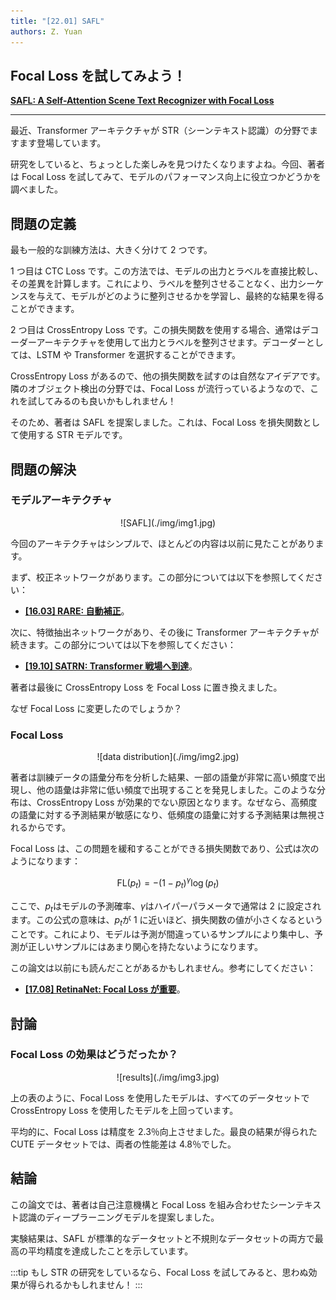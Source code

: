 ```yaml
---
title: "[22.01] SAFL"
authors: Z. Yuan
---
```


## Focal Loss を試してみよう！

[**SAFL: A Self-Attention Scene Text Recognizer with Focal Loss**](https://arxiv.org/abs/2201.00132)

---

最近、Transformer アーキテクチャが STR（シーンテキスト認識）の分野でますます登場しています。

研究をしていると、ちょっとした楽しみを見つけたくなりますよね。今回、著者は Focal Loss を試してみて、モデルのパフォーマンス向上に役立つかどうかを調べました。

## 問題の定義

最も一般的な訓練方法は、大きく分けて 2 つです。

1 つ目は CTC Loss です。この方法では、モデルの出力とラベルを直接比較し、その差異を計算します。これにより、ラベルを整列させることなく、出力シーケンスを与えて、モデルがどのように整列させるかを学習し、最終的な結果を得ることができます。

2 つ目は CrossEntropy Loss です。この損失関数を使用する場合、通常はデコーダーアーキテクチャを使用して出力とラベルを整列させます。デコーダーとしては、LSTM や Transformer を選択することができます。

CrossEntropy Loss があるので、他の損失関数を試すのは自然なアイデアです。隣のオブジェクト検出の分野では、Focal Loss が流行っているようなので、これを試してみるのも良いかもしれません！

そのため、著者は SAFL を提案しました。これは、Focal Loss を損失関数として使用する STR モデルです。

## 問題の解決

### モデルアーキテクチャ

<div align="center">
<figure style={{"width": "85%"}}>
![SAFL](./img/img1.jpg)
</figure>
</div>

今回のアーキテクチャはシンプルで、ほとんどの内容は以前に見たことがあります。

まず、校正ネットワークがあります。この部分については以下を参照してください：

- [**[16.03] RARE: 自動補正**](../1603-rare/index.md)。

次に、特徴抽出ネットワークがあり、その後に Transformer アーキテクチャが続きます。この部分については以下を参照してください：

- [**[19.10] SATRN: Transformer 戦場へ到達**](../1910-satrn/index.md)。

著者は最後に CrossEntropy Loss を Focal Loss に置き換えました。

なぜ Focal Loss に変更したのでしょうか？

### Focal Loss

<div align="center">
<figure style={{"width": "85%"}}>
![data distribution](./img/img2.jpg)
</figure>
</div>

著者は訓練データの語彙分布を分析した結果、一部の語彙が非常に高い頻度で出現し、他の語彙は非常に低い頻度で出現することを発見しました。このような分布は、CrossEntropy Loss が効果的でない原因となります。なぜなら、高頻度の語彙に対する予測結果が敏感になり、低頻度の語彙に対する予測結果は無視されるからです。

Focal Loss は、この問題を緩和することができる損失関数であり、公式は次のようになります：

$$
\text{FL}(p_t) = -(1 - p_t)^\gamma \log(p_t)
$$

ここで、$p_t$はモデルの予測確率、$\gamma$はハイパーパラメータで通常は 2 に設定されます。この公式の意味は、$p_t$が 1 に近いほど、損失関数の値が小さくなるということです。これにより、モデルは予測が間違っているサンプルにより集中し、予測が正しいサンプルにはあまり関心を持たないようになります。

この論文は以前にも読んだことがあるかもしれません。参考にしてください：

- [**[17.08] RetinaNet: Focal Loss が重要**](../../object-detection/1708-retinanet/index.md)。

## 討論

### Focal Loss の効果はどうだったか？

<div align="center">
<figure style={{"width": "80%"}}>
![results](./img/img3.jpg)
</figure>
</div>

上の表のように、Focal Loss を使用したモデルは、すべてのデータセットで CrossEntropy Loss を使用したモデルを上回っています。

平均的に、Focal Loss は精度を 2.3％向上させました。最良の結果が得られた CUTE データセットでは、両者の性能差は 4.8％でした。

## 結論

この論文では、著者は自己注意機構と Focal Loss を組み合わせたシーンテキスト認識のディープラーニングモデルを提案しました。

実験結果は、SAFL が標準的なデータセットと不規則なデータセットの両方で最高の平均精度を達成したことを示しています。

:::tip
もし STR の研究をしているなら、Focal Loss を試してみると、思わぬ効果が得られるかもしれません！
:::
